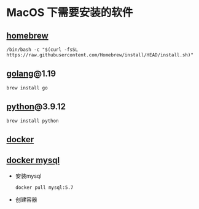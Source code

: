 # MacOS 下需要安装的软件



## [homebrew](https://brew.sh/)

`/bin/bash -c "$(curl -fsSL https://raw.githubusercontent.com/Homebrew/install/HEAD/install.sh)"`


## [golang](https://go.dev/)@1.19

`brew install go`

## [python](https://www.python.org/)@3.9.12

`brew install python`

## [docker](https://www.docker.com/get-started/)


## [docker mysql](https://hub.docker.com/_/mysql)

- 安装mysql
  
  `docker pull mysql:5.7`

- 创建容器
  



